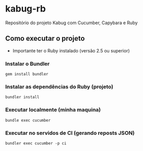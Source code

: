 # kabug-rb
Repositório do projeto Kabug com Cucumber, Capybara e Ruby

## Como executar o projeto

* Importante ter o Ruby instalado (versão 2.5 ou superior)

### Instalar o Bundler
`
gem install bundler
`
### Instalar as dependências do Ruby (projeto)
`
bundler install
`
### Executar localmente (minha maquina)
`
bundle exec cucumber
`
### Executar no servidos de CI (gerando reposts JSON)
`
bundler exec cucumber -p ci
`